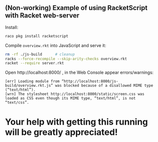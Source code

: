 ## (Non-working) Example of using RacketScript with Racket web-server

Install:
```bash
raco pkg install racketscript
```

Compile `overview.rkt` into JavaScript and serve it:
```bash
rm -rf ./js-build      # cleanup
racks --force-recompile --skip-arity-checks overview.rkt
racket --require server.rkt
```

Open http://localhost:8000/ , in the Web Console appear errors/warnings:
```
[err] Loading module from “http://localhost:8000/js-build/overview.rkt.js” was blocked because of a disallowed MIME type (“text/html”).
[wrn] The stylesheet http://localhost:8000/static/screen.css was loaded as CSS even though its MIME type, “text/html”, is not “text/css”.
```

# Your help with getting this running will be greatly appreciated!

